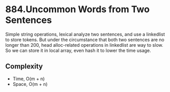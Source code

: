 #  884.Uncommon Words from Two Sentences
Simple string operations, lexical analyze two sentences, and use a linkedlist to store tokens.
But under the circumstance that both two sentences are no longer than 200, head alloc-related operations in linkedlist are way to slow. So we can store it in local array, even hash it to lower the time usage. 

## Complexity

- Time, O(m + n) 
- Space, O(m + n)

